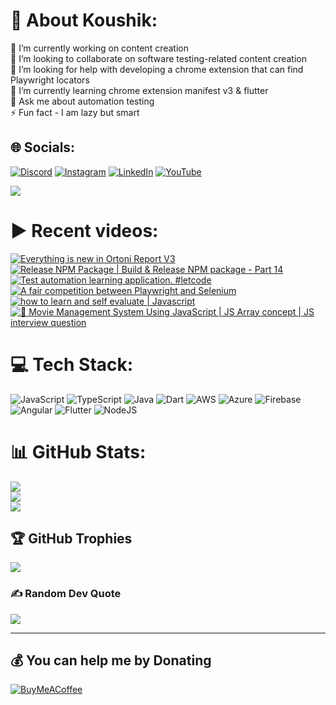 # 💫 About Koushik:
🔭 I’m currently working on content creation<br>👯 I’m looking to collaborate on software testing-related content creation<br>🤝 I’m looking for help with developing a chrome extension that can find Playwright locators<br>🌱 I’m currently learning chrome extension manifest v3 & flutter<br>💬 Ask me about automation testing<br>⚡ Fun fact - I am lazy but smart


## 🌐 Socials:
[![Discord](https://img.shields.io/badge/Discord-%237289DA.svg?logo=discord&logoColor=white)](htttps://discord.gg/https://discord.gg/UunqzYFHPX) [![Instagram](https://img.shields.io/badge/Instagram-%23E4405F.svg?logo=Instagram&logoColor=white)](https://instagram.com/ortonikc) [![LinkedIn](https://img.shields.io/badge/LinkedIn-%230077B5.svg?logo=linkedin&logoColor=white)](https://linkedin.com/in/ortoni) [![YouTube](https://img.shields.io/badge/YouTube-%23FF0000.svg?logo=YouTube&logoColor=white)](https://youtube.com/@letcode) 

[![](https://visitcount.itsvg.in/api?id=ortonikc&icon=6&color=0)](https://visitcount.itsvg.in)
# ▶️ Recent videos:
<!-- BEGIN YOUTUBE-CARDS -->
[![Everything is new in Ortoni Report V3](https://ytcards.demolab.com/?id=K920qUHx0uA&title=Everything+is+new+in+Ortoni+Report+V3&lang=en&timestamp=1742313002&background_color=%230d1117&title_color=%23ffffff&stats_color=%23dedede&max_title_lines=1&width=250&border_radius=5 "Everything is new in Ortoni Report V3")](https://www.youtube.com/watch?v=K920qUHx0uA)
[![Release NPM Package | Build & Release NPM package - Part 14](https://ytcards.demolab.com/?id=TSowZrIqh-4&title=Release+NPM+Package+%7C+Build+%26+Release+NPM+package+-+Part+14&lang=en&timestamp=1742306877&background_color=%230d1117&title_color=%23ffffff&stats_color=%23dedede&max_title_lines=1&width=250&border_radius=5 "Release NPM Package | Build & Release NPM package - Part 14")](https://www.youtube.com/watch?v=TSowZrIqh-4)
[![Test automation learning application. #letcode](https://ytcards.demolab.com/?id=9Dtztn9ugfE&title=Test+automation+learning+application.+%23letcode&lang=en&timestamp=1738947731&background_color=%230d1117&title_color=%23ffffff&stats_color=%23dedede&max_title_lines=1&width=250&border_radius=5 "Test automation learning application. #letcode")](https://www.youtube.com/watch?v=9Dtztn9ugfE)
[![A fair competition between Playwright and Selenium](https://ytcards.demolab.com/?id=2XZR-CXBFaA&title=A+fair+competition+between+Playwright+and+Selenium&lang=en&timestamp=1738418538&background_color=%230d1117&title_color=%23ffffff&stats_color=%23dedede&max_title_lines=1&width=250&border_radius=5 "A fair competition between Playwright and Selenium")](https://www.youtube.com/watch?v=2XZR-CXBFaA)
[![how to learn and self evaluate | Javascript](https://ytcards.demolab.com/?id=6sebg9YiTME&title=how+to+learn+and+self+evaluate+%7C+Javascript&lang=en&timestamp=1737130080&background_color=%230d1117&title_color=%23ffffff&stats_color=%23dedede&max_title_lines=1&width=250&border_radius=5 "how to learn and self evaluate | Javascript")](https://www.youtube.com/watch?v=6sebg9YiTME)
[![🎥 Movie Management System Using JavaScript | JS Array concept | JS interview question](https://ytcards.demolab.com/?id=8-eRmf8hv8w&title=%F0%9F%8E%A5+Movie+Management+System+Using+JavaScript+%7C+JS+Array+concept+%7C+JS+interview+question&lang=en&timestamp=1737039089&background_color=%230d1117&title_color=%23ffffff&stats_color=%23dedede&max_title_lines=1&width=250&border_radius=5 "🎥 Movie Management System Using JavaScript | JS Array concept | JS interview question")](https://www.youtube.com/watch?v=8-eRmf8hv8w)
<!-- END YOUTUBE-CARDS -->
# 💻 Tech Stack:
![JavaScript](https://img.shields.io/badge/javascript-%23323330.svg?style=for-the-badge&logo=javascript&logoColor=%23F7DF1E) ![TypeScript](https://img.shields.io/badge/typescript-%23007ACC.svg?style=for-the-badge&logo=typescript&logoColor=white) ![Java](https://img.shields.io/badge/java-%23ED8B00.svg?style=for-the-badge&logo=java&logoColor=white) ![Dart](https://img.shields.io/badge/dart-%230175C2.svg?style=for-the-badge&logo=dart&logoColor=white) ![AWS](https://img.shields.io/badge/AWS-%23FF9900.svg?style=for-the-badge&logo=amazon-aws&logoColor=white) ![Azure](https://img.shields.io/badge/azure-%230072C6.svg?style=for-the-badge&logo=azure-devops&logoColor=white) ![Firebase](https://img.shields.io/badge/firebase-%23039BE5.svg?style=for-the-badge&logo=firebase) ![Angular](https://img.shields.io/badge/angular-%23DD0031.svg?style=for-the-badge&logo=angular&logoColor=white) ![Flutter](https://img.shields.io/badge/Flutter-%2302569B.svg?style=for-the-badge&logo=Flutter&logoColor=white) ![NodeJS](https://img.shields.io/badge/node.js-6DA55F?style=for-the-badge&logo=node.js&logoColor=white)
# 📊 GitHub Stats:
![](https://github-readme-stats.vercel.app/api?username=ortonikc&theme=radical&hide_border=true&include_all_commits=true&count_private=true)<br/>
![](https://github-readme-streak-stats.herokuapp.com/?user=ortonikc&theme=radical&hide_border=true)<br/>
![](https://github-readme-stats.vercel.app/api/top-langs/?username=ortonikc&theme=radical&hide_border=true&include_all_commits=true&count_private=true&layout=compact)

## 🏆 GitHub Trophies
![](https://github-profile-trophy.vercel.app/?username=ortonikc&theme=discord&no-frame=false&no-bg=true&margin-w=4)

### ✍️ Random Dev Quote
![](https://quotes-github-readme.vercel.app/api?type=horizontal&theme=radical)

---
  ## 💰 You can help me by Donating
  [![BuyMeACoffee](https://img.shields.io/badge/Buy%20Me%20a%20Coffee-ffdd00?style=for-the-badge&logo=buy-me-a-coffee&logoColor=black)](https://buymeacoffee.com/letcode) 

  
<!-- Proudly created with GPRM ( https://gprm.itsvg.in ) -->
